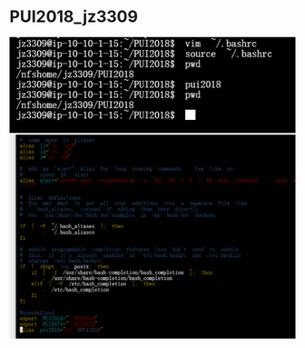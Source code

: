 # PUI2018_jz3309
![image](https://github.com/jz3309/PUI2018_jz3309/raw/master/HW1_Screenshots/screenshot1.png)
![image](https://github.com/jz3309/PUI2018_jz3309/raw/master/HW1_Screenshots/screenshot2.png)
    
